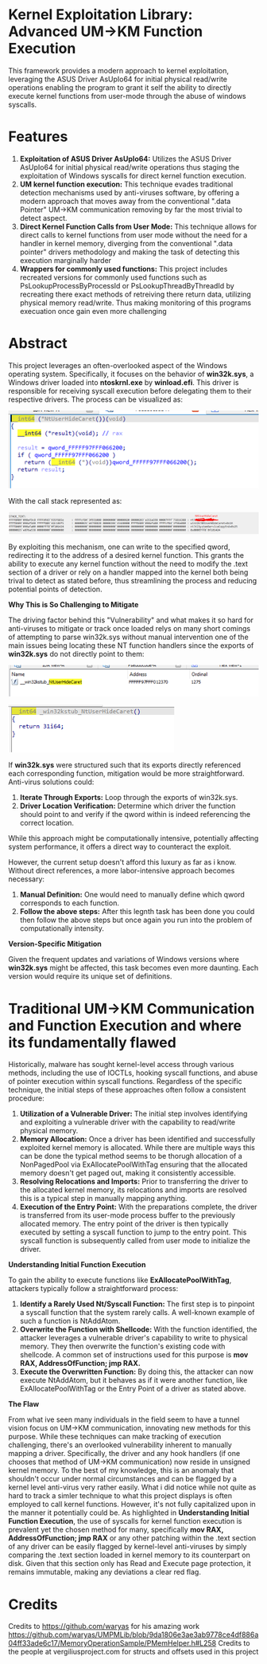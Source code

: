 # Kernel Exploitation Library: Advanced UM->KM Function Execution
This framework provides a modern approach to kernel exploitation, leveraging the ASUS Driver AsUpIo64 for initial physical read/write operations enabling the program to grant it self the ability to directly execute kernel functions from user-mode through the abuse of windows syscalls.

# Features
1. **Exploitation of ASUS Driver AsUpIo64:** Utilizes the ASUS Driver AsUpIo64 for initial physical read/write operations thus staging the exploitation of Windows syscalls for direct kernel function execution.
2. **UM kernel function execution:** This technique evades traditional detection mechanisms used by anti-viruses software, by offering a modern approach that moves away from the conventional ".data Pointer" UM->KM communication removing by far the most trivial to detect aspect.
3. **Direct Kernel Function Calls from User Mode:** This technique allows for direct calls to kernel functions from user mode without the need for a handler in kernel memory, diverging from the conventional ".data pointer" drivers methodology and making the task of detecting this execution marginally harder
4. **Wrappers for commonly used functions:** This project includes recreated versions for commonly used functions such as PsLookupProcessByProcessId or PsLookupThreadByThreadId by recreating there exact methods of retreiving there return data, utilizing physical memory read/write. Thus making monitoring of this programs execuation once gain even more challenging


# Abstract
This project leverages an often-overlooked aspect of the Windows operating system. Specifically, it focuses on the behavior of **win32k.sys**, a Windows driver loaded into **ntoskrnl.exe** by **winload.efi**. This driver is responsible for receiving syscall execution before delegating them to their respective drivers. The process can be visualized as:


![[image]](https://github.com/JosiahAlm/UserPhys/blob/main/img/Redirect.png)


With the call stack represented as:


![[image]](https://github.com/JosiahAlm/UserPhys/blob/main/img/CallStack.png)


By exploiting this mechanism, one can write to the specified qword, redirecting it to the address of a desired kernel function. This grants the ability to execute any kernel function without the need to modify the .text section of a driver or rely on a handler mapped into the kernel both being trival to detect as stated before, thus streamlining the process and reducing potential points of detection.

**Why This is So Challenging to Mitigate**

The driving factor behind this "Vulnerability" and what makes it so hard for anti-viruses to mitigate or track once loaded relys on many short comings of attempting to parse win32k.sys without manual intervention one of the main issues being locating these NT function handlers since the exports of **win32k.sys** do not directly point to them:

![[image]](https://github.com/JosiahAlm/UserPhys/blob/main/img/StubExport.png)

![[image]](https://github.com/JosiahAlm/UserPhys/blob/main/img/stubPsudo.png)


If **win32k.sys** were structured such that its exports directly referenced each corresponding function, mitigation would be more straightforward. Anti-virus solutions could:
1. **Iterate Through Exports:** Loop through the exports of win32k.sys.
2. **Driver Location Verification:** Determine which driver the function should point to and verify if the qword within is indeed referencing the correct location.


While this approach might be computationally intensive, potentially affecting system performance, it offers a direct way to counteract the exploit.


However, the current setup doesn't afford this luxury as far as i know. Without direct references, a more labor-intensive approach becomes necessary:
1. **Manual Definition:** One would need to manually define which qword corresponds to each function.
2. **Follow the above steps:** After this legnth task has been done you could then follow the above steps but once again you run into the problem of computationally intensity.

**Version-Specific Mitigation**

Given the frequent updates and variations of Windows versions where **win32k.sys** might be affected, this task becomes even more daunting. Each version would require its unique set of definitions.


# Traditional UM->KM Communication and Function Execution and where its fundamentally flawed
Historically, malware has sought kernel-level access through various methods, including the use of IOCTLs, hooking syscall functions, and abuse of pointer execution within syscall functions. Regardless of the specific technique, the initial steps of these approaches often follow a consistent procedure:

1. **Utilization of a Vulnerable Driver:** The initial step involves identifying and exploiting a vulnerable driver with the capability to read/write physical memory.
3. **Memory Allocation:** Once a driver has been identified and successfully exploited kernel memory is allocated. While there are multiple ways this can be done the typical method seems to be thorugh allocation of a NonPagedPool via ExAllocatePoolWithTag ensuring that the allocated memory doesn't get paged out, making it consistently accessible.
4. **Resolving Relocations and Imports:** Prior to transferring the driver to the allocated kernel memory, its relocations and imports are resolved this is a typical step in manually mapping anything.
5. **Execution of the Entry Point:** With the preparations complete, the driver is transferred from its user-mode process buffer to the previously allocated memory. The entry point of the driver is then typically executed by setting a syscall function to jump to the entry point. This syscall function is subsequently called from user mode to initialize the driver.

**Understanding Initial Function Execution**


To gain the ability to execute functions like **ExAllocatePoolWithTag**, attackers typically follow a straightforward process:

1. **Identify a Rarely Used Nt/Syscall Function:** The first step is to pinpoint a syscall function that the system rarely calls. A well-known example of such a function is NtAddAtom.
3. **Overwrite the Function with Shellcode:** With the function identified, the attacker leverages a vulnerable driver's capability to write to physical memory. They then overwrite the function's existing code with shellcode. A common set of instructions used for this purpose is **mov RAX, AddressOfFunction; jmp RAX.**
4. **Execute the Overwritten Function:** By doing this, the attacker can now execute NtAddAtom, but it behaves as if it were another function, like ExAllocatePoolWithTag or the Entry Point of a driver as stated above.

**The Flaw**


From what ive seen many individuals in the field seem to have a tunnel vision focus on UM->KM communication, innovating new methods for this purpose. While these techniques can make tracking of execution challenging, there's an overlooked vulnerability inherent to manually mapping a driver. Specifically, the driver and any hook handlers (if one chooses that method of UM->KM communication) now reside in unsigned kernel memory. To the best of my knowledge, this is an anomaly that shouldn't occur under normal circumstances and can be flagged by a kernel level anti-virus very rather easily. What i did notice while not quite as hard to track a simler technique to what this project displays is often employed to call kernel functions. However, it's not fully capitalized upon in the manner it potentially could be. As highlighted in **Understanding Initial Function Execution**, the use of syscalls for kernel function execution is prevalent yet the chosen method for many, specifically **mov RAX, AddressOfFunction; jmp RAX** or any other patching within the .text section of any driver can be easily flagged by kernel-level anti-viruses by simply comparing the .text section loaded in kernel memory to its counterpart on disk. Given that this section only has Read and Execute page protection, it remains immutable, making any deviations a clear red flag.


# Credits
Credits to https://github.com/waryas for his amazing work https://github.com/waryas/UMPMLib/blob/9da1806e3ae3ab9778ce4df886a04ff33ade6c17/MemoryOperationSample/PMemHelper.h#L258
Credits to the people at vergiliusproject.com for structs and offsets used in this project
